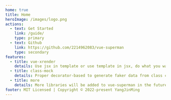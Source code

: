 ```yaml
---
home: true
title: Home
heroImage: /images/logo.png
actions:
  - text: Get Started
    link: /guide/
    type: primary
  - text: Github
    link: https://github.com/2214962083/vue-superman
    type: secondary
features:
  - title: vue-xrender
    details: Use jsx in template or use template in jsx, do what you want in vue free render.
  - title: class-mock
    details: Proper decorator-based to generate faker data from class constructors.
  - title: more
    details: More libraries will be added to vue-superman in the future, so stay tuned.
footer: MIT Licensed | Copyright © 2022-present YangJinMing
---
```


